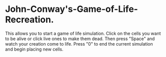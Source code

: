 # John-Conway's-Game-of-Life-Recreation.
This allows you to start a game of life simulation. Click on the cells you want to be alive or click live ones to make them dead. Then press "Space" and watch your creation come to life. Press "0" to end the current simulation and begin placing new cells.

